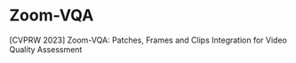 # Zoom-VQA
[CVPRW 2023] Zoom-VQA: Patches, Frames and Clips Integration for Video Quality Assessment
